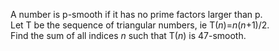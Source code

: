 <p>
A number is p-smooth if it has no prime factors larger than p.<br />
Let T be the sequence of triangular numbers, ie T(<var>n</var>)=<var>n</var>(<var>n</var>+1)/2.<br />
Find the sum of all indices <var>n</var> such that T(<var>n</var>) is 47-smooth.
</p>

